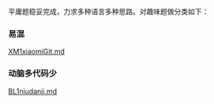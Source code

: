 平庸题稳妥完成，力求多种语言多种思路。对趣味题做分类如下：

### 易混

[XM1xiaomiGit.md](XM1xiaomiGit.md)

### 动脑多代码少

[BL1niudanji.md](BL1niudanji.md)

